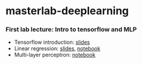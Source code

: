 # masterlab-deeplearning

### First lab lecture: Intro to tensorflow and MLP
* Tensorflow introduction: [slides](tensorflow_intro.pdf)
* Linear regression: [slides](linear_regression/tensorflow_regression.pdf), [notebook](linear_regression/tensorflow_linear_regression.ipynb)
* Multi-layer perceptron: [notebook](mlp_income/mlp_imcome.ipynb)
